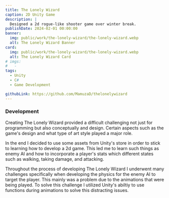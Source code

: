 ```yaml
---
title: The Lonely Wizard
caption: 2D Unity Game
description: |
  Designed a 2d rogue-like shooter game over winter break.
publishDate: 2024-02-01 00:00:00
banner:
  img: public/work/the-lonely-wizard/the-lonely-wizard.webp
  alt: The Lonely Wizard Banner
card:
  img: public/work/the-lonely-wizard/the-lonely-wizard.webp
  alt: The Lonely Wizard Card
# imgs:
#   -
tags:
  - Unity
  - C#
  - Game Development

githubLink: https://github.com/MamuzaD/thelonelywizard
---
```


### Development

Creating The Lonely Wizard provided a difficult challenging not just for programming but also conceptually and design. Certain aspects such as the game's design and what type of art style played a major role.

In the end I decided to use some assets from Unity's store in order to stick to learning how to develop a 2d game. This led me to learn such things as enemy AI and how to incorporate a player's stats which different states such as walking, taking damage, and attacking.

Throughout the process of developing The Lonely Wizard I underwent many challenges specifically when developing the physics for the enemy AI to target the player. This mainly was a problem due to the animations that were being played. To solve this challenge I utilized Unity's abiltiy to use functions during animations to solve this distracting issues.
